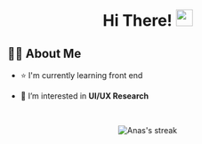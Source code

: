 <h1 align="center">Hi There! <img src="https://raw.githubusercontent.com/MartinHeinz/MartinHeinz/master/wave.gif" width="30px" height="30px"></h1>

## 🙋‍♂️ About Me

- ⭐ I'm currently learning front end

- 🔭 I’m interested in **UI/UX Research** 


<br />


<p align="center">
    <img title="Streak Stats" alt="Anas's streak" src="https://github-readme-streak-stats.herokuapp.com/?user=naufalanasea&theme=black-ice&hide_border=true&stroke=0000&background=060A0CD0"/>
    </a>
<br/>
</p>
